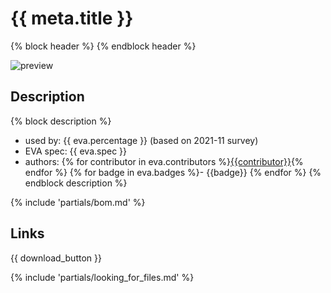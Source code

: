 # {{ meta.title }}

{% block header %}
{% endblock header %}

![preview](assets/{{eva.uid|slugify}}.png)

## Description

{% block description %}
- used by: {{ eva.percentage }} (based on 2021-11 survey)
- EVA spec: {{ eva.spec }}
- authors: {% for contributor in eva.contributors %}[{{contributor}}](https://github.com/{{contributor}}){% endfor %}
{% for badge in eva.badges %}- {{badge}}
{% endfor %}
{% endblock description %}

{% include 'partials/bom.md' %}

## Links

{{ download_button }}

{% include 'partials/looking_for_files.md' %}
